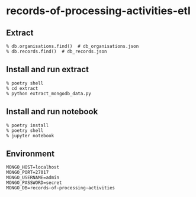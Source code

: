 # records-of-processing-activities-etl

## Extract
```
% db.organisations.find()  # db_organisations.json
% db.records.find()  # db_records.json
```

## Install and run extract
```
% poetry shell
% cd extract
% python extract_mongodb_data.py
```
## Install and run notebook
```
% poetry install
% poetry shell
% jupyter notebook
```

## Environment
```
MONGO_HOST=localhost
MONGO_PORT=27017
MONGO_USERNAME=admin
MONGO_PASSWORD=secret
MONGO_DB=records-of-processing-activities
```
